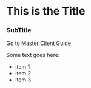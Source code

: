 # This is the Title

### SubTitle

[Go to Master Client Guide](masterclient.md)

Some text goes here:
- item 1
- item 2
- item 3

